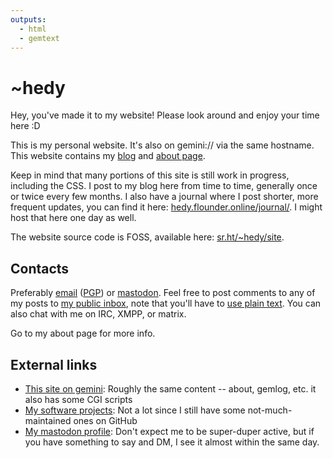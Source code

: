 ```yaml
---
outputs:
  - html
  - gemtext
---
```


# ~hedy

Hey, you've made it to my website! Please look around and enjoy your time here :D

This is my personal website. It's also on gemini:// via the same hostname. This website
contains my [blog](./posts.html) and [about page](./about.html).

Keep in mind that many portions of this site is still work in progress, including the CSS.
I post to my blog here from time to time, generally once or twice every few months. I also
have a journal where I post shorter, more frequent updates, you can find it here:
[hedy.flounder.online/journal/](https://hedy.flounder.online/journal/). I might host that
here one day as well.

The website source code is FOSS, available here: [sr.ht/~hedy/site](https://sr.ht/~hedy/site).

## Contacts

Preferably [email](mailto:hedy@tilde.cafe) ([PGP](./key.asc)) or
<a rel="me" href="https://tilde.zone/@hedy">mastodon</a>.
Feel free to post comments to any of my posts to
[my public inbox](https://lists.sr.ht/~hedy/inbox), note that you'll have to
[use plain text](https://useplaintext.email). You can also chat with me on IRC,
XMPP, or matrix.

Go to my about page for more info.

## External links

* [This site on gemini](gemini://hedy.tilde.cafe/): Roughly the same content -- about, gemlog, etc. it also has some CGI scripts
* [My software projects](https://sr.ht/~hedy/): Not a lot since I still have some not-much-maintained ones on GitHub
* [My mastodon profile](https://tilde.zone/@hedy): Don't expect me to be super-duper active, but if you have something to say and DM, I see it almost within the same day.

